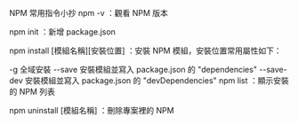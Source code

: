 NPM 常用指令小抄
npm -v ：觀看 NPM 版本

npm init ：新增 package.json

npm install [模組名稱][安裝位置] ：安裝 NPM 模組，安裝位置常用屬性如下：

-g 全域安裝
--save 安裝模組並寫入 package.json 的 "dependencies"
--save-dev 安裝模組並寫入 package.json 的 "devDependencies"
npm list ：顯示安裝的 NPM 列表

npm uninstall [模組名稱] ：刪除專案裡的 NPM
